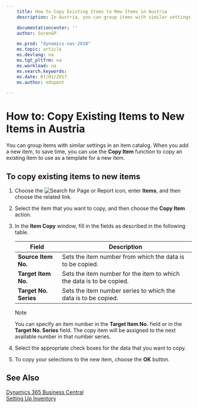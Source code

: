 ```yaml
---
    title: How to Copy Existing Items to New Items in Austria
    description: In Austria, you can group items with similar settings in an item catalog. When you add a new item, to save time, you can use **Copy Item** to copy an existing item to use as a template for a new item.

    documentationcenter: ''
    author: SorenGP

    ms.prod: "dynamics-nav-2018"
    ms.topic: article
    ms.devlang: na
    ms.tgt_pltfrm: na
    ms.workload: na
    ms.search.keywords:
    ms.date: 07/01/2017
    ms.author: edupont

---
```

# How to: Copy Existing Items to New Items in Austria
You can group items with similar settings in an item catalog. When you add a new item, to save time, you can use the **Copy Item** function to copy an existing item to use as a template for a new item.  

## To copy existing items to new items  

1.  Choose the ![Search for Page or Report](../../media/ui-search/search_small.png "Search for Page or Report icon") icon, enter **Items**, and then choose the related link.  
2.  Select the item that you want to copy, and then choose the **Copy Item** action.  
3.  In the **Item Copy** window, fill in the fields as described in the following table.  

    |Field|Description|  
    |---------------------------------|---------------------------------------|  
    |**Source Item No.**|Sets the item number from which the data is to be copied.|  
    |**Target Item No.**|Sets the item number for the item to which the data is to be copied.|  
    |**Target No. Series**|Sets the item number series to which the data is to be copied.|  

    > [!NOTE]  
    >  You can specify an item number in the **Target Item No.** field or in the **Target No. Series** field. The copy item will be assigned to the next available number in that number series.  

4.  Select the appropriate check boxes for the data that you want to copy.  
5.  To copy your selections to the new item, choose the **OK** button.  

## See Also
[Dynamics 365 Business Central](/dynamics365/business-central/)  
[Setting Up Inventory](../../inventory-setup-inventory.md)
